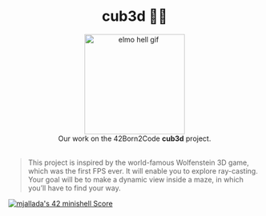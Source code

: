 <h1 align="center">cub3d 🧟🔫</h1>
<p align="center">
<img src="img/wolfeinstein.gif" width="200px" alt="elmo hell gif"><br />
Our work on the 42Born2Code <b>cub3d</b> project.<br /><br />
</p>

>  This project is inspired by the world-famous Wolfenstein 3D game, which was the first FPS ever. It will enable you to explore ray-casting. Your goal will be to make a dynamic view inside a maze, in which you’ll have to find your way.

[![mjallada's 42 minishell Score](https://badge42.vercel.app/api/v2/cl4dwkra3004009maahzpjn6g/project/2635687)](https://github.com/JaeSeoKim/badge42)
